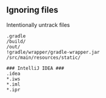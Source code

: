## Ignoring files

Intentionally untrack files

```text
.gradle
/build/
/out/
!gradle/wrapper/gradle-wrapper.jar
/src/main/resources/static/

### IntelliJ IDEA ###
.idea
*.iws
*.iml
*.ipr

``` 